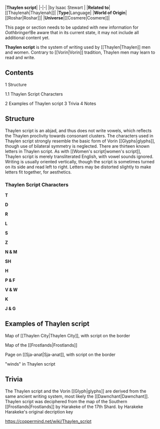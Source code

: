 |**Thaylen script**|
|-|-|
|by  Isaac Stewart |
|**Related to**|[[Thaylenah\|Thaylenah]]|
|**Type**|Language|
|**World of Origin**|[[Roshar\|Roshar]]|
|**Universe**|[[Cosmere\|Cosmere]]|

This page or section needs to be updated with new information for *Oathbringer*!Be aware that in its current state, it may not include all additional content yet.

**Thaylen script** is the system of writing used by [[Thaylen\|Thaylen]] men and women. Contrary to [[Vorin\|Vorin]] tradition, Thaylen men may learn to read and write.

## Contents

1 Structure

1.1 Thaylen Script Characters


2 Examples of Thaylen script
3 Trivia
4 Notes


## Structure
Thaylen script is an abjad, and thus does not write vowels, which reflects the Thaylen proclivity towards consonant clusters. The characters used in Thaylen script strongly resemble the basic form of Vorin [[Glyphs\|glyphs]], though use of bilateral symmetry is neglected. There are thirteen known letters in Thaylen script. As with [[Women's script\|women's script]], Thaylen script is merely transliterated English, with vowel sounds ignored. Writing is usually oriented vertically, though the script is sometimes turned on its side and read left to right. Letters may be distorted slightly to make letters fit together, for aesthetics.

### Thaylen Script Characters




**T**






**D**






**R**






**L**






**S**






**Z**






**N & M**






**SH**






**H**






**P & F**






**V & W**






**K**






**J & G**




## Examples of Thaylen script




Map of [[Thaylen City\|Thaylen City]], with script on the border






Map of the [[Frostlands\|Frostlands]]






Page on [[Sja-anat\|Sja-anat]], with script on the border






"winds" in Thaylen script




## Trivia
The Thaylen script and the Vorin [[Glyph\|glyphs]] are derived from the same ancient writing system, most likely the [[Dawnchant\|Dawnchant]].
Thaylen script was deciphered from the map of the Southern [[Frostlands\|Frostlands]] by Harakeke of the 17th Shard.
 by Harakeke Harakeke's original decription key


https://coppermind.net/wiki/Thaylen_script